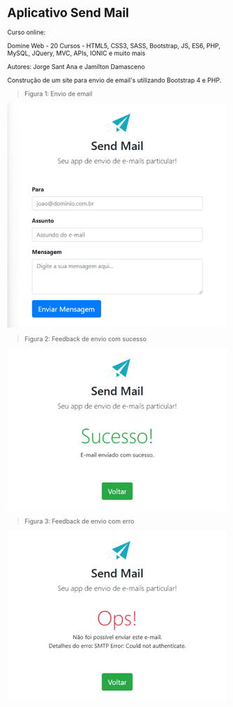 # Aplicativo Send Mail

Curso online:

Domine Web - 20 Cursos - HTML5, CSS3, SASS, Bootstrap, JS, ES6, PHP, MySQL, JQuery, MVC, APIs, IONIC e muito mais

Autores:
Jorge Sant Ana e Jamilton Damasceno

Construção de um site para envio de email's utilizando Bootstrap 4 e PHP. 

>Figura 1: Envio de email

![Envio de email](imagens/Enviar_email.png)

 
>Figura 2: Feedback de envio com sucesso

![Feedback de envio com sucesso](imagens/Envio_sucesso.png)

>Figura 3: Feedback de envio com erro

![Feedback de envio com erro](imagens/Envio_erro.png)

